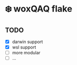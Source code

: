 # :snowflake: woxQAQ flake

## TODO

- [x] darwin support
- [x] wsl support
- [ ] more modular
- [ ] ...
